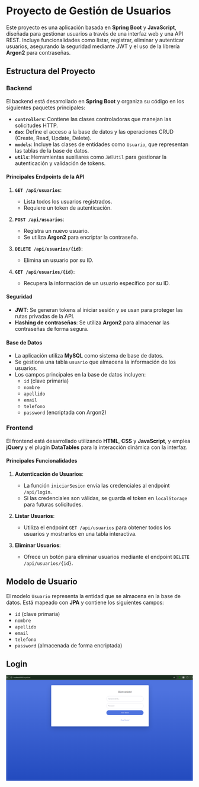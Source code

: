 # Proyecto de Gestión de Usuarios

Este proyecto es una aplicación basada en **Spring Boot** y **JavaScript**, diseñada para gestionar usuarios a través de una interfaz web y una API REST. Incluye funcionalidades como listar, registrar, eliminar y autenticar usuarios, asegurando la seguridad mediante JWT y el uso de la librería **Argon2** para contraseñas.

## Estructura del Proyecto

### Backend

El backend está desarrollado en **Spring Boot** y organiza su código en los siguientes paquetes principales:

- **`controllers`**: Contiene las clases controladoras que manejan las solicitudes HTTP.
- **`dao`**: Define el acceso a la base de datos y las operaciones CRUD (Create, Read, Update, Delete).
- **`models`**: Incluye las clases de entidades como `Usuario`, que representan las tablas de la base de datos.
- **`utils`**: Herramientas auxiliares como `JWTUtil` para gestionar la autenticación y validación de tokens.

#### Principales Endpoints de la API

1. **`GET /api/usuarios`**:
   - Lista todos los usuarios registrados.
   - Requiere un token de autenticación.

2. **`POST /api/usuarios`**:
   - Registra un nuevo usuario.
   - Se utiliza **Argon2** para encriptar la contraseña.

3. **`DELETE /api/usuarios/{id}`**:
   - Elimina un usuario por su ID.

4. **`GET /api/usuarios/{id}`**:
   - Recupera la información de un usuario específico por su ID.

#### Seguridad

- **JWT**: Se generan tokens al iniciar sesión y se usan para proteger las rutas privadas de la API.
- **Hashing de contraseñas**: Se utiliza **Argon2** para almacenar las contraseñas de forma segura.
  
#### Base de Datos

- La aplicación utiliza **MySQL** como sistema de base de datos.
- Se gestiona una tabla `usuario` que almacena la información de los usuarios.
- Los campos principales en la base de datos incluyen:
  - `id` (clave primaria)
  - `nombre`
  - `apellido`
  - `email`
  - `telefono`
  - `password` (encriptada con Argon2)


### Frontend

El frontend está desarrollado utilizando **HTML**, **CSS** y **JavaScript**, y emplea **jQuery** y el plugin **DataTables** para la interacción dinámica con la interfaz.

#### Principales Funcionalidades

1. **Autenticación de Usuarios**:
   - La función `iniciarSesion` envía las credenciales al endpoint `/api/login`.
   - Si las credenciales son válidas, se guarda el token en `localStorage` para futuras solicitudes.

2. **Listar Usuarios**:
   - Utiliza el endpoint `GET /api/usuarios` para obtener todos los usuarios y mostrarlos en una tabla interactiva.

3. **Eliminar Usuarios**:
   - Ofrece un botón para eliminar usuarios mediante el endpoint `DELETE /api/usuarios/{id}`.


## Modelo de Usuario

El modelo `Usuario` representa la entidad que se almacena en la base de datos. Está mapeado con **JPA** y contiene los siguientes campos:

- `id` (clave primaria)
- `nombre`
- `apellido`
- `email`
- `telefono`
- `password` (almacenada de forma encriptada)


## Login
![Login](https://github.com/JorvidCRZ/Sistema-de-Gesti-n-de-Usuarios/blob/main/readme/login.png)



